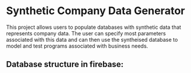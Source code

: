 # Synthetic Company Data Generator

This project allows users to populate databases with synthetic data that represents company data. The user can specify most parameters associated with this data and can then use the syntheised database to model and test programs associated with business needs. 

## Database structure in firebase: 



